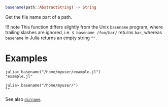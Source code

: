 ```julia
basename(path::AbstractString) -> String
```

Get the file name part of a path.

!!! note
    This function differs slightly from the Unix `basename` program, where trailing slashes are ignored, i.e. `$ basename /foo/bar/` returns `bar`, whereas `basename` in Julia returns an empty string `""`.


# Examples

```jldoctest
julia> basename("/home/myuser/example.jl")
"example.jl"

julia> basename("/home/myuser/")
""
```

See also [`dirname`](@ref).
